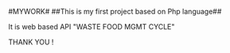 #MYWORK#
##This is my first project based on Php language##

It is web based API "WASTE FOOD MGMT CYCLE"

THANK YOU !

